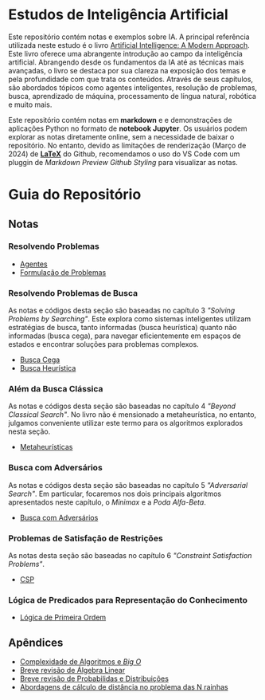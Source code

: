 # Estudos de Inteligência Artificial

Este repositório contém notas e exemplos sobre IA. A principal referência utilizada neste estudo é o livro [Artificial Intelligence: A Modern Approach](https://aima.cs.berkeley.edu/). Este livro oferece uma abrangente introdução ao campo da inteligência artificial. Abrangendo desde os fundamentos da IA até as técnicas mais avançadas, o livro se destaca por sua clareza na exposição dos temas e pela profundidade com que trata os conteúdos. Através de seus capítulos, são abordados tópicos como agentes inteligentes, resolução de problemas, busca, aprendizado de máquina, processamento de língua natural, robótica e muito mais.

Este repositório contém notas em **markdown** e e demonstrações de aplicações Python no formato de **notebook Jupyter**. Os usuários podem explorar as notas diretamente online, sem a necessidade de baixar o repositório. No entanto, devido as limitações de renderização (Março de 2024) de **[LaTeX](https://github.com/KaTeX/KaTeX/blob/5806b240b342b964bcde3441d3ae7bfa7222c3b4/docs/support_table.md)** do Github, recomendamos o uso do VS Code com um pluggin de *Markdown Preview Github Styling* para visualizar as notas.

# Guia do Repositório

## Notas

### Resolvendo Problemas
- [Agentes](./notas/ch1/agentes.md)
- [Formulação de Problemas](./notas/ch1/formulação-do-problema.md)

### Resolvendo Problemas de Busca

As notas e códigos desta seção são baseadas no capítulo 3 *"Solving Problems by Searching"*. Este explora como sistemas inteligentes utilizam estratégias de busca, tanto informadas (busca heurística) quanto não informadas (busca cega), para navegar eficientemente em espaços de estados e encontrar soluções para problemas complexos.

- [Busca Cega](./notas/ch1/busca-cega/README.md)
- [Busca Heurística](./notas/ch1/busca-heurística/README.md)

### Além da Busca Clássica

As notas e códigos desta seção são baseadas no capítulo 4 *"Beyond Classical Search"*. No livro não é mensionado a metaheurística, no entanto, julgamos conveniente utilizar este termo para os algoritmos explorados nesta seção.

- [Metaheurísticas](./notas/ch2/README.md)

### Busca com Adversários

As notas e códigos desta seção são baseadas no capítulo 5 *"Adversarial Search"*. Em particular, focaremos nos dois principais algoritmos apresentados neste capítulo, o *Minimax* e a *Poda Alfa-Beta*.

- [Busca com Adversários](./notas/ch3/README.md)

### Problemas de Satisfação de Restrições

As notas desta seção são baseadas no capítulo 6 *"Constraint Satisfaction Problems"*.

- [CSP](./notas/ch4/README.md)

### Lógica de Predicados para Representação do Conhecimento

- [Lógica de Primeira Ordem](./notas/ch5/README.md)

## Apêndices
- [Complexidade de Algoritmos e *Big O*](./notas/apendices/a-1.md)
- [Breve revisão de Álgebra Linear](./notas/apendices/a-2.md)
- [Breve revisão de Probabilidas e Distribuições](./notas/apendices/a-3.md)
- [Abordagens de cálculo de distância no problema das N rainhas](./notas/apendices/a-4.md)